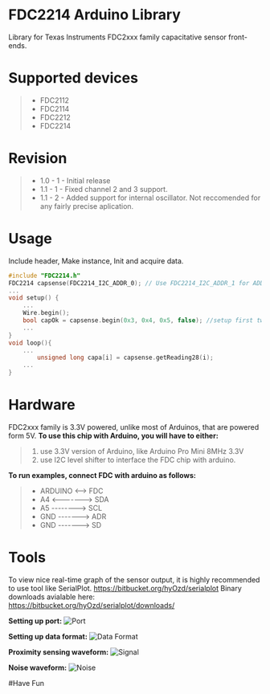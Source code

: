 # FDC2214 Arduino Library
Library for Texas Instruments FDC2xxx family capacitative sensor front-ends.

# Supported devices
>* FDC2112 
>* FDC2114
>* FDC2212
>* FDC2214

# Revision
>* 1.0 - 1 - Initial release 
>* 1.1 - 1 - Fixed channel 2 and 3 support. 
>* 1.1 - 2 - Added support for internal oscillator. Not reccomended for any fairly precise aplication. 

# Usage
Include header, Make instance, Init and acquire data.

```cpp
#include "FDC2214.h"
FDC2214 capsense(FDC2214_I2C_ADDR_0); // Use FDC2214_I2C_ADDR_1 for ADDR = VCC
...
void setup() {
    ...
    Wire.begin();
    bool capOk = capsense.begin(0x3, 0x4, 0x5, false); //setup first two channels, autoscan with 2 channels, deglitch at 10MHz, use external oscillator 
    ...
}
void loop(){
    ...
        unsigned long capa[i] = capsense.getReading28(i);  
    ...
}
```

# Hardware
FDC2xxx family is 3.3V powered, unlike most of Arduinos, that are powered form 5V.
**To use this chip with Arduino, you will have to either:**
> 1. use 3.3V version of Arduino, like Arduino Pro Mini 8MHz 3.3V 
> 2. use I2C level shifter to interface the FDC chip with arduino.

**To run examples, connect FDC with arduino as follows:**
 >* ARDUINO <--> FDC 
 >* A4 <-------> SDA
 >* A5 --------> SCL
 >* GND -------> ADR
 >* GND -------> SD
  
# Tools
To view nice real-time graph of the sensor output, it is highly recommended to use tool like SerialPlot.
https://bitbucket.org/hyOzd/serialplot
Binary downloads avialable here: https://bitbucket.org/hyOzd/serialplot/downloads/

**Setting up port:**
![Port](https://github.com/zharijs/FDC2214/blob/master/extras/images/fdc-on-serialplot-port.PNG?raw=true "Port")

**Setting up data format:**
![Data Format](https://github.com/zharijs/FDC2214/blob/master/extras/images/fdc-on-serialplot-dataformat.PNG?raw=true "Data Format")

**Proximity sensing waveform:**
![Signal](https://github.com/zharijs/FDC2214/blob/master/extras/images/fdc-on-serialplot-signal.PNG?raw=true "Signal")

**Noise waveform:**
![Noise](https://github.com/zharijs/FDC2214/blob/master/extras/images/fdc-on-serialplot-noise.PNG?raw=true "Noise")

#Have Fun
